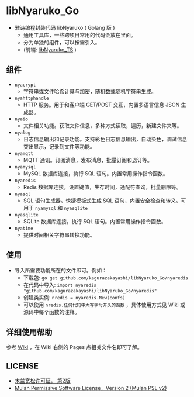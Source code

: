 # libNyaruko_Go
- 雅诗编程封装代码 libNyaruko ( Golang 版 )
  - 通用工具库，一些跨项目常用的代码会放在里面。
  - 分为单独的组件，可以按需引入。
  - (前端: [libNyaruko_TS](https://github.com/kagurazakayashi/libNyaruko_TS) )

## 组件
- `nyacrypt`
  - 字符串或文件哈希计算与加密，随机数或随机字符串生成。
- `nyahttphandle`
  - HTTP 服务。用于和客户端 GET/POST 交互，内置多语言信息 JSON 生成器。
- `nyaio`
  - 文件相关功能。获取文件信息，多种方式读取，遍历，新建文件夹等。
- `nyalog`
  - 日志信息输出和记录功能。支持彩色日志信息输出，自动染色，调试信息突出显示，记录到文件等功能。
- `nyamqtt`
  - MQTT 通讯。订阅消息，发布消息，批量订阅和退订等。
- `nyamysql`
  - MySQL 数据库连接，执行 SQL 语句。内置常用操作指令函数。
- `nyaredis`
  - Redis 数据库连接，设置键值，生存时间，通配符查询，批量删除等。
- `nyasql`
  - SQL 语句生成器。快捷模板式生成 SQL 语句，内置安全检查和转义。可用于 `nyamysql` 和 `nyasqlite`
- `nyasqlite`
  - SQLite 数据库连接，执行 SQL 语句。内置常用操作指令函数。
- `nyatime`
  - 提供时间相关字符串转换功能。

## 使用
- 导入所需要功能所在的文件即可。例如：
  - 下载包: `go get github.com/kagurazakayashi/libNyaruko_Go/nyaredis`
  - 在代码中导入: `import nyaredis "github.com/kagurazakayashi/libNyaruko_Go/nyaredis"`
  - 创建类实例: `nredis = nyaredis.New(confs)`
  - 可以使用 `nredis.任何代码中大写字母开头的函数` ，具体使用方式见 Wiki 或源码中每个函数的注释。

## 详细使用帮助
参考 [Wiki](https://github.com/kagurazakayashi/libNyaruko_TS/wiki) ，在 Wiki 右侧的 Pages 点相关文件名即可了解。

## LICENSE
- [木兰宽松许可证， 第2版](http://license.coscl.org.cn/MulanPSL2)
- [Mulan Permissive Software License，Version 2 (Mulan PSL v2)](http://license.coscl.org.cn/MulanPSL2)
